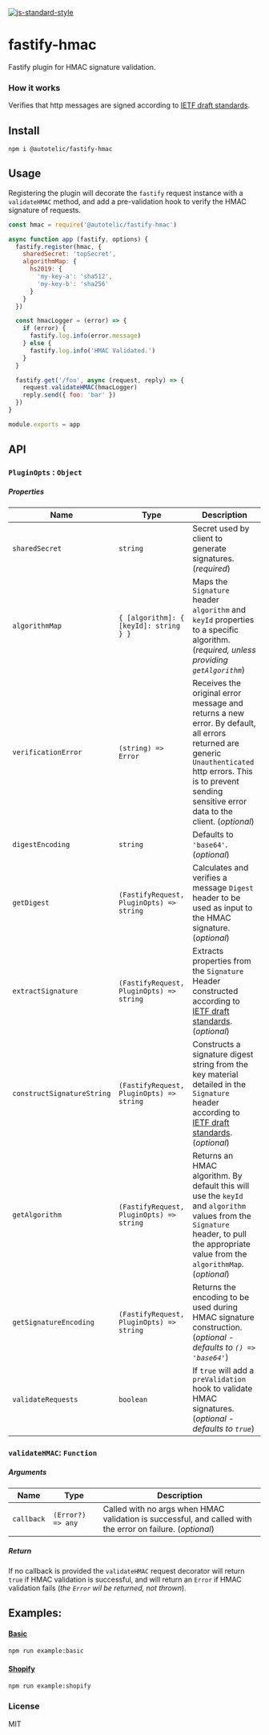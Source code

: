 [![js-standard-style](https://img.shields.io/badge/code%20style-standard-brightgreen.svg?style=flat)](http://standardjs.com/)

<!-- omit in toc -->
# fastify-hmac

Fastify plugin for HMAC signature validation.

### How it works

Verifies that http messages are signed according to [IETF draft standards][1].

## Install

```shell
npm i @autotelic/fastify-hmac
```

## Usage

Registering the plugin will decorate the `fastify` request instance with a `validateHMAC` method, and add a pre-validation hook to verify the HMAC signature of requests.

```js
const hmac = require('@autotelic/fastify-hmac')

async function app (fastify, options) {
  fastify.register(hmac, {
    sharedSecret: 'topSecret',
    algorithmMap: {
      hs2019: {
        'my-key-a': 'sha512',
        'my-key-b': 'sha256'
      }
    }
  })

  const hmacLogger = (error) => {
    if (error) {
      fastify.log.info(error.message)
    } else {
      fastify.log.info('HMAC Validated.')
    }
  }

  fastify.get('/foo', async (request, reply) => {
    request.validateHMAC(hmacLogger)
    reply.send({ foo: 'bar' })
  })
}

module.exports = app
```

## API

### `PluginOpts` : `Object`
##### Properties
| Name | Type | Description |
|------|------|-------------|
| `sharedSecret` | `string` | Secret used by client to generate signatures. (*required*) |
| `algorithmMap` | `{ [algorithm]: { [keyId]: string } }` | Maps the `Signature` header `algorithm` and `keyId` properties to a specific algorithm. (*required, unless providing `getAlgorithm`*) |
| `verificationError` | `(string) => Error` | Receives the original error message and returns a new error. By default, all errors returned are generic `Unauthenticated` http errors. This is to prevent sending sensitive error data to the client. (*optional*) |
| `digestEncoding` | `string` |Defaults to `'base64'`. (*optional*) |
| `getDigest` | `(FastifyRequest, PluginOpts) => string` | Calculates and verifies a message `Digest` header to be used as input to the HMAC signature. (*optional*) |
| `extractSignature` | `(FastifyRequest, PluginOpts) => string` | Extracts properties from the `Signature` Header constructed according to [IETF draft standards][1]. (*optional*) |
| `constructSignatureString` | `(FastifyRequest, PluginOpts) => string` | Constructs a signature digest string from the key material detailed in the `Signature` header according to [IETF draft standards][1]. (*optional*) |
| `getAlgorithm` | `(FastifyRequest, PluginOpts) => string` | Returns an HMAC algorithm. By default this will use the `keyId` and `algorithm` values from the `Signature` header, to pull the appropriate value from the `algorithmMap`. (*optional*) |
| `getSignatureEncoding` | `(FastifyRequest, PluginOpts) => string` | Returns the encoding to be used during HMAC signature construction. (*optional - defaults to `() => 'base64'`*) |
| `validateRequests` | `boolean` | If `true` will add a `preValidation` hook to validate HMAC signatures. (*optional - defaults to `true`*) |

### `validateHMAC`: `Function`
##### Arguments
| Name | Type | Description |
|------|------|-------------|
| `callback` | `(Error?) => any` | Called with no args when HMAC validation is successful, and called with the error on failure. (*optional*) |

##### Return
If no callback is provided the `validateHMAC` request decorator will return `true` if HMAC validation is successful, and will return an `Error` if HMAC validation fails (*the `Error` wil be returned, not thrown*).

## Examples:

#### [Basic](./examples/basic.js)

```sh
npm run example:basic
```

#### [Shopify](./examples/shopify.js)

```sh
npm run example:shopify
```

### License

MIT

[1]: https://datatracker.ietf.org/doc/draft-ietf-httpbis-message-signatures/
